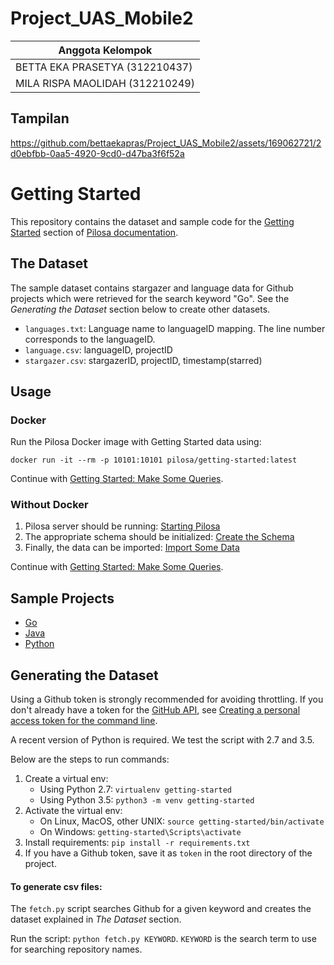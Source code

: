 # Project_UAS_Mobile2

| Anggota Kelompok                |
| ------------------------------- |
| BETTA EKA PRASETYA (312210437)  |
| MILA RISPA MAOLIDAH (312210249) |

## Tampilan

https://github.com/bettaekapras/Project_UAS_Mobile2/assets/169062721/2d0ebfbb-0aa5-4920-9cd0-d47ba3f6f52a

# Getting Started

This repository contains the dataset and sample code for the [Getting Started](https://www.pilosa.com/docs/getting-started/) section of [Pilosa documentation](https://www.pilosa.com/docs/introduction/).

## The Dataset

The sample dataset contains stargazer and language data for Github projects which were retrieved for the search keyword "Go". See the _Generating the Dataset_ section below to create other datasets.

- `languages.txt`: Language name to languageID mapping. The line number corresponds to the languageID.
- `language.csv`: languageID, projectID
- `stargazer.csv`: stargazerID, projectID, timestamp(starred)

## Usage

### Docker

Run the Pilosa Docker image with Getting Started data using:

```
docker run -it --rm -p 10101:10101 pilosa/getting-started:latest
```

Continue with [Getting Started: Make Some Queries](https://www.pilosa.com/docs/latest/getting-started/#make-some-queries).

### Without Docker

1. Pilosa server should be running: [Starting Pilosa](https://www.pilosa.com/docs/getting-started/#starting-pilosa)
2. The appropriate schema should be initialized: [Create the Schema](https://www.pilosa.com/docs/getting-started/#create-the-schema)
3. Finally, the data can be imported: [Import Some Data](https://www.pilosa.com/docs/getting-started/#import-some-data)

Continue with [Getting Started: Make Some Queries](https://www.pilosa.com/docs/latest/getting-started/#make-some-queries).

## Sample Projects

- [Go](https://github.com/pilosa/getting-started/tree/master/go)
- [Java](https://github.com/pilosa/getting-started/tree/master/java)
- [Python](https://github.com/pilosa/getting-started/tree/master/python)

## Generating the Dataset

Using a Github token is strongly recommended for avoiding throttling. If you don't already have a token for the [GitHub API](https://developer.github.com/v3/), see [Creating a personal access token for the command line](https://help.github.com/articles/creating-a-personal-access-token-for-the-command-line/).

A recent version of Python is required. We test the script with 2.7 and 3.5.

Below are the steps to run commands:

1. Create a virtual env:
   - Using Python 2.7: `virtualenv getting-started`
   - Using Python 3.5: `python3 -m venv getting-started`
2. Activate the virtual env:
   - On Linux, MacOS, other UNIX: `source getting-started/bin/activate`
   - On Windows: `getting-started\Scripts\activate`
3. Install requirements: `pip install -r requirements.txt`
4. If you have a Github token, save it as `token` in the root directory of the project.

#### To generate csv files:

The `fetch.py` script searches Github for a given keyword and creates the dataset explained in _The Dataset_ section.

Run the script: `python fetch.py KEYWORD`.
`KEYWORD` is the search term to use for searching repository names.
